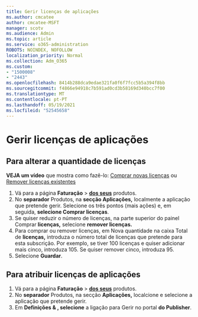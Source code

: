 ```yaml
---
title: Gerir licenças de aplicações
ms.author: cmcatee
author: cmcatee-MSFT
manager: scotv
ms.audience: Admin
ms.topic: article
ms.service: o365-administration
ROBOTS: NOINDEX, NOFOLLOW
localization_priority: Normal
ms.collection: Adm_O365
ms.custom:
- "1500008"
- "2443"
ms.openlocfilehash: 8414b288dca9edae321fa0f6f7fcc5b5a394f8bb
ms.sourcegitcommit: f4866e94918c7b591ad0cd3b58169d340bcc7f00
ms.translationtype: MT
ms.contentlocale: pt-PT
ms.lasthandoff: 05/19/2021
ms.locfileid: "52545658"
---
```

# <a name="manage-app-licenses"></a>Gerir licenças de aplicações

## <a name="to-change-license-quantity"></a>Para alterar a quantidade de licenças

**VEJA um vídeo** que mostra como fazê-lo: [Comprar novas licenças](https://go.microsoft.com/fwlink/p/?linkid=2154857) ou [Remover licenças existentes](https://go.microsoft.com/fwlink/p/?linkid=2154938)

1. Vá para a página **Faturação**  >  **[dos seus](https://go.microsoft.com/fwlink/p/?linkid=842054)** produtos.
2. No **separador** Produtos, na **secção Aplicações,** localmente a aplicação que pretende gerir. Selecione os três pontos (mais ações) e, em seguida, **selecione Comprar licenças**.
3. Se quiser reduzir o número de licenças, na parte superior do painel Comprar **licenças,** selecione **remover licenças.**
4. Para comprar ou remover  licenças, em Nova quantidade na caixa Total de **licenças,** introduza o número total de licenças que pretende para esta subscrição. Por exemplo, se tiver 100 licenças e quiser adicionar mais cinco, introduza 105. Se quiser remover cinco, introduza 95.
5. Selecione **Guardar**.

## <a name="to-assign-app-licenses"></a>Para atribuir licenças de aplicações

1. Vá para a página **Faturação**  >  **[dos seus](https://go.microsoft.com/fwlink/p/?linkid=842054)** produtos.
2. No **separador** Produtos, na secção **Aplicações,** localcione e selecione a aplicação que pretende gerir.
3. Em **Definições & , selecione** a ligação para Gerir no portal **do Publisher**.